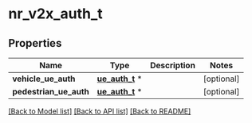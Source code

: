 # nr_v2x_auth_t

## Properties
Name | Type | Description | Notes
------------ | ------------- | ------------- | -------------
**vehicle_ue_auth** | [**ue_auth_t**](ue_auth.md) \* |  | [optional] 
**pedestrian_ue_auth** | [**ue_auth_t**](ue_auth.md) \* |  | [optional] 

[[Back to Model list]](../README.md#documentation-for-models) [[Back to API list]](../README.md#documentation-for-api-endpoints) [[Back to README]](../README.md)


